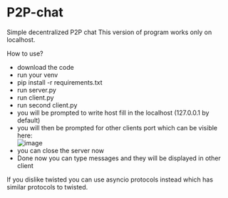 # P2P-chat
Simple decentralized P2P chat
This version of program works only on localhost.

How to use?
- download the code
- run your venv
- pip install -r requirements.txt
- run server.py
- run client.py
- run second client.py
- you will be prompted to write host fill in the localhost (127.0.0.1 by default)
- you will then be prompted for other clients port which can be visible here:  
  ![image](https://github.com/IgorD-lab/P2P-chat/assets/74680803/84b0ef2b-cc4d-43b7-8366-229cbdd886d0)  
- you can close the server now
- Done now you can type messages and they will be displayed in other client


If you dislike twisted you can use asyncio protocols instead which has similar protocols to twisted.
